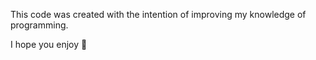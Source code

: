 
This code was created with the intention of improving my knowledge of programming.

I hope you enjoy 🥰

